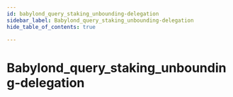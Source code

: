 ```yaml
---
id: babylond_query_staking_unbounding-delegation
sidebar_label: Babylond_query_staking_unbounding-delegation
hide_table_of_contents: true

---
```


# Babylond_query_staking_unbounding-delegation